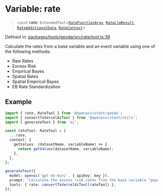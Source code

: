 # Variable: rate

> `const` **rate**: `ExtendedTool`\<[`RateFunctionArgs`](../type-aliases/RateFunctionArgs.md), [`RateLlmResult`](../type-aliases/RateLlmResult.md), [`RateAdditionalData`](../type-aliases/RateAdditionalData.md), [`RateContext`](../type-aliases/RateContext.md)\>

Defined in: [packages/tools/geoda/src/rate/tool.ts:39](https://github.com/GeoDaCenter/openassistant/blob/bc4037be52d89829440fcc4aaa1010be73719d16/packages/tools/geoda/src/rate/tool.ts#L39)

Calculate the rates from a base variable and an event variable using one of the following methods:
- Raw Rates
- Excess Risk
- Empirical Bayes
- Spatial Rates
- Spatial Empirical Bayes
- EB Rate Standardization

## Example
```ts
import { rate, RateTool } from '@openassistant/geoda';
import { convertToVercelAiTool } from '@openassistant/utils';
import { generateText } from 'ai';

const rateTool: RateTool = {
  ...rate,
  context: {
    getValues: (datasetName, variableName) => {
      return getValues(datasetName, variableName);
    },
  },
};

generateText({
  model: openai('gpt-4o-mini', { apiKey: key }),
  prompt: 'Calculate the excess risk rates from the base variable "population" and the event variable "crimes"',
  tools: { rate: convertToVercelAiTool(rateTool) },
});
```
